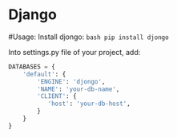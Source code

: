 # Django

#Usage:
Install djongo:
```bash pip install djongo  ``` 

Into settings.py file of your project, add:

```python
DATABASES = {
    'default': {
        'ENGINE': 'djongo',
        'NAME': 'your-db-name',
        'CLIENT': {
           'host': 'your-db-host',
        }
    }
}

``` 
